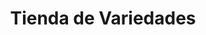 ---
title: "Tienda de Variedades"
url: /ciudad-satelite/tienda-de-variedades-avenida-diego-de-ocana-3/
shop: comodidad
---